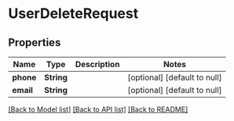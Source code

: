 # UserDeleteRequest

## Properties
Name | Type | Description | Notes
------------ | ------------- | ------------- | -------------
**phone** | **String** |  | [optional] [default to null]
**email** | **String** |  | [optional] [default to null]

[[Back to Model list]](../README.md#documentation-for-models) [[Back to API list]](../README.md#documentation-for-api-endpoints) [[Back to README]](../README.md)


